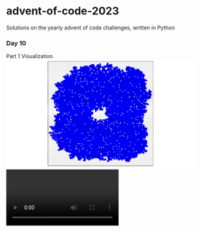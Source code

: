 # advent-of-code-2023
Solutions on the yearly advent of code challenges, written in Python 


### Day 10
Part 1 Visualization
![part1-viz](python-code/day-10/img/day10-part1-viz.svg)
![part1-gif](python-code/day-10/animation/animation_accelerated.mp4)


